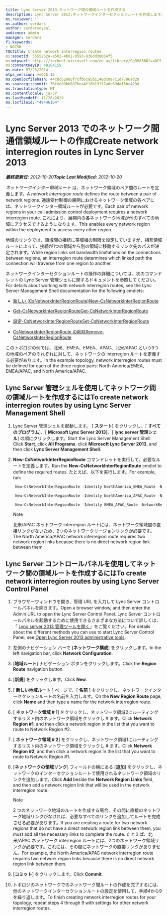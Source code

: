 ```yaml
---
title: Lync Server 2013;ネットワーク間の領域ルートを作成する
description: Lync Server 2013;ネットワークインターセクションルートを作成します。
ms.reviewer: ''
ms.author: serdars
author: serdarsoysal
audience: admin
manager: serdars
f1.keywords:
- NOCSH
TOCTitle: Create network interregion routes
ms:assetid: 5555262a-a502-4b01-9593-836dd30064f5
ms:mtpsurl: https://technet.microsoft.com/en-us/library/Gg398368(v=OCS.15)
ms:contentKeyID: 48184159
ms.date: 07/23/2014
mtps_version: v=OCS.15
ms.openlocfilehash: 44c8c62a86f7cfb6ca5b1148dc097c1d7786ad29
ms.sourcegitcommit: 36fee89bb887bea4f18b19f17a8c69daf5bc423d
ms.translationtype: MT
ms.contentlocale: ja-JP
ms.lasthandoff: 11/26/2020
ms.locfileid: "49446164"
---
```

# <a name="create-network-interregion-routes-in-lync-server-2013"></a><span data-ttu-id="230d9-103">Lync Server 2013 でのネットワーク間通信領域ルートの作成</span><span class="sxs-lookup"><span data-stu-id="230d9-103">Create network interregion routes in Lync Server 2013</span></span>

<div data-xmlns="http://www.w3.org/1999/xhtml">

<div class="topic" data-xmlns="http://www.w3.org/1999/xhtml" data-msxsl="urn:schemas-microsoft-com:xslt" data-cs="https://msdn.microsoft.com/">

<div data-asp="https://msdn2.microsoft.com/asp">



</div>

<div id="mainSection">

<div id="mainBody"><span data-ttu-id="230d9-104">

<span> </span></span><span class="sxs-lookup"><span data-stu-id="230d9-104">

<span> </span></span></span>

<span data-ttu-id="230d9-105">_**最終更新日:** 2012-10-20_</span><span class="sxs-lookup"><span data-stu-id="230d9-105">_**Topic Last Modified:** 2012-10-20_</span></span>

<span data-ttu-id="230d9-106">*ネットワークインター領域ルート* は、ネットワーク領域のペア間のルートを定義します。</span><span class="sxs-lookup"><span data-stu-id="230d9-106">A *network interregion route* defines the route between a pair of network regions.</span></span> <span data-ttu-id="230d9-107">通話受付制御の展開におけるネットワーク領域の各ペアには、ネットワークインター領域ルートが必要です。</span><span class="sxs-lookup"><span data-stu-id="230d9-107">Each pair of network regions in your call admission control deployment requires a network interregion route.</span></span> <span data-ttu-id="230d9-108">これにより、展開内の各ネットワーク地域が他のすべての地域にアクセスできるようになります。</span><span class="sxs-lookup"><span data-stu-id="230d9-108">This enables every network region within the deployment to access every other region.</span></span>

<span data-ttu-id="230d9-109">地域のリンクでは、領域間の接続に帯域幅の制限を設定していますが、相互領域ルートによって、接続が1つの領域から別の領域に移動するリンク先のパスが決定されます。</span><span class="sxs-lookup"><span data-stu-id="230d9-109">While region links set bandwidth limitations on the connections between regions, an interregion route determines which linked path the connection will traverse from one region to another.</span></span>

<span data-ttu-id="230d9-110">ネットワークインターセクションルートの操作の詳細については、次のコマンドレットの Lync Server 管理シェルに関するドキュメントを参照してください。</span><span class="sxs-lookup"><span data-stu-id="230d9-110">For details about working with network interregion routes, see the Lync Server Management Shell documentation for the following cmdlets:</span></span>

  - [<span data-ttu-id="230d9-111">新しい (CsNetworkInterRegionRoute)</span><span class="sxs-lookup"><span data-stu-id="230d9-111">New-CsNetworkInterRegionRoute</span></span>](https://docs.microsoft.com/powershell/module/skype/New-CsNetworkInterRegionRoute)

  - [<span data-ttu-id="230d9-112">Get-CsNetworkInterRegionRoute</span><span class="sxs-lookup"><span data-stu-id="230d9-112">Get-CsNetworkInterRegionRoute</span></span>](https://docs.microsoft.com/powershell/module/skype/Get-CsNetworkInterRegionRoute)

  - [<span data-ttu-id="230d9-113">設定-CsNetworkInterRegionRoute</span><span class="sxs-lookup"><span data-stu-id="230d9-113">Set-CsNetworkInterRegionRoute</span></span>](https://docs.microsoft.com/powershell/module/skype/Set-CsNetworkInterRegionRoute)

  - [<span data-ttu-id="230d9-114">CsNetworkInterRegionRoute の削除</span><span class="sxs-lookup"><span data-stu-id="230d9-114">Remove-CsNetworkInterRegionRoute</span></span>](https://docs.microsoft.com/powershell/module/skype/Remove-CsNetworkInterRegionRoute)

<span data-ttu-id="230d9-115">このトポロジの例では、北米、EMEA、EMEA、APAC、北米/APAC という3つの地域のペアのそれぞれに対して、ネットワークの interregion ルートを定義する必要があります。</span><span class="sxs-lookup"><span data-stu-id="230d9-115">In the example topology, network interregion routes must be defined for each of the three region pairs: North America/EMEA, EMEA/APAC, and North America/APAC.</span></span>

<div>

## <a name="to-create-network-interregion-routes-by-using-lync-server-management-shell"></a><span data-ttu-id="230d9-116">Lync Server 管理シェルを使用してネットワーク間の領域ルートを作成するには</span><span class="sxs-lookup"><span data-stu-id="230d9-116">To create network interregion routes by using Lync Server Management Shell</span></span>

1.  <span data-ttu-id="230d9-117">Lync Server 管理シェルを起動します。 [ **スタート**] をクリックし、[ **すべてのプログラム**]、[ **Microsoft Lync Server 2013**]、[ **lync server 管理シェル**] の順にクリックします。</span><span class="sxs-lookup"><span data-stu-id="230d9-117">Start the Lync Server Management Shell: Click **Start**, click **All Programs**, click **Microsoft Lync Server 2013**, and then click **Lync Server Management Shell**.</span></span>

2.  <span data-ttu-id="230d9-118">**New-CsNetworkInterRegionRoute** コマンドレットを実行して、必要なルートを定義します。</span><span class="sxs-lookup"><span data-stu-id="230d9-118">Run the **New-CsNetworkInterRegionRoute** cmdlet to define the required routes.</span></span> <span data-ttu-id="230d9-119">たとえば、以下を実行します。</span><span class="sxs-lookup"><span data-stu-id="230d9-119">For example, run:</span></span>
    
       ```PowerShell
        New-CsNetworkInterRegionRoute -Identity NorthAmerica_EMEA_Route -NetworkRegionID1 NorthAmerica -NetworkRegionID2 EMEA -NetworkRegionLinkIDs "NA-EMEA-LINK"
       ```
    
       ```PowerShell
        New-CsNetworkInterRegionRoute -Identity NorthAmerica_APAC_Route -NetworkRegionID1 NorthAmerica -NetworkRegionID2 APAC -NetworkRegionLinkIDs "NA-EMEA-LINK, EMEA-APAC-LINK"
       ```
    
       ```PowerShell
        New-CsNetworkInterRegionRoute -Identity EMEA_APAC_Route -NetworkRegionID1 EMEA -NetworkRegionID2 APAC -NetworkRegionLinkIDs "EMEA-APAC-LINK"
       ```
    
    <div class=" ">
    

    > [!NOTE]  
    > <span data-ttu-id="230d9-120">北米/APAC ネットワーク interregion ルートには、ネットワーク領域間の直接リンクがないため、2つのネットワークリージョンリンクが必要です。</span><span class="sxs-lookup"><span data-stu-id="230d9-120">The North America/APAC network interregion route requires two network region links because there is no direct network region link between them.</span></span>

    
    </div>

</div>

<div>

## <a name="to-create-network-interregion-routes-by-using-lync-server-control-panel"></a><span data-ttu-id="230d9-121">Lync Server コントロールパネルを使用してネットワーク間の領域ルートを作成するには</span><span class="sxs-lookup"><span data-stu-id="230d9-121">To create network interregion routes by using Lync Server Control Panel</span></span>

1.  <span data-ttu-id="230d9-122">ブラウザーウィンドウを開き、管理 URL を入力して Lync Server コントロールパネルを開きます。</span><span class="sxs-lookup"><span data-stu-id="230d9-122">Open a browser window, and then enter the Admin URL to open the Lync Server Control Panel.</span></span> <span data-ttu-id="230d9-123">Lync Server コントロールパネルを起動するために使用できるさまざまな方法について詳しくは、「 [Lync server 2013 管理ツールを開く](lync-server-2013-open-lync-server-administrative-tools.md)」をご覧ください。</span><span class="sxs-lookup"><span data-stu-id="230d9-123">For details about the different methods you can use to start Lync Server Control Panel, see [Open Lync Server 2013 administrative tools](lync-server-2013-open-lync-server-administrative-tools.md).</span></span>

2.  <span data-ttu-id="230d9-124">左側のナビゲーション バーで [**ネットワーク構成**] をクリックします。</span><span class="sxs-lookup"><span data-stu-id="230d9-124">In the left navigation bar, click **Network Configuration**.</span></span>

3.  <span data-ttu-id="230d9-125">[**地域ルート**] ナビゲーション ボタンをクリックします。</span><span class="sxs-lookup"><span data-stu-id="230d9-125">Click the **Region Route** navigation button.</span></span>

4.  <span data-ttu-id="230d9-126">[**新規**] をクリックします。</span><span class="sxs-lookup"><span data-stu-id="230d9-126">Click **New**.</span></span>

5.  <span data-ttu-id="230d9-127">[ **新しい地域ルート** ] ページで、[ **名前** ] をクリックし、ネットワークインターセクションルートの名前を入力します。</span><span class="sxs-lookup"><span data-stu-id="230d9-127">On the **New Region Route** page, click **Name** and then type a name for the network interregion route.</span></span>

6.  <span data-ttu-id="230d9-128">[ **ネットワーク領域 \# 1**] をクリックし、ネットワーク領域2にルーティングするリスト内のネットワーク領域をクリックし \# ます。</span><span class="sxs-lookup"><span data-stu-id="230d9-128">Click **Network Region \#1**, and then click a network region in the list that you want to route to Network Region \#2.</span></span>

7.  <span data-ttu-id="230d9-129">[ **ネットワーク領域 \# 2**] をクリックし、ネットワーク領域1にルーティングするリスト内のネットワーク領域をクリックし \# ます。</span><span class="sxs-lookup"><span data-stu-id="230d9-129">Click **Network Region \#2**, and then click a network region in the list that you want to route to Network Region \#1.</span></span>

8.  <span data-ttu-id="230d9-130">[**ネットワークの領域リンク**] フィールドの横にある [**追加**] をクリックし、ネットワークのインターセクションルートで使用されるネットワーク領域のリンクを追加します。</span><span class="sxs-lookup"><span data-stu-id="230d9-130">Click **Add** beside the **Network Region Links** field, and then add a network region link that will be used in the network interregion route.</span></span>
    
    <div class=" ">
    

    > [!NOTE]  
    > <span data-ttu-id="230d9-131">2 つのネットワーク地域のルートを作成する場合、その間に直接のネットワーク地域リンクがなければ、必要なすべてのリンクを追加してルートを完成させる必要があります。</span><span class="sxs-lookup"><span data-stu-id="230d9-131">If you are creating a route for two network regions that do not have a direct network region link between them, you must add all the necessary links to complete the route.</span></span> <span data-ttu-id="230d9-132">たとえば、北米/APAC ネットワーク interregion ルートには、2つのネットワーク領域リンクが必要です。これには、その間にネットワークの直接リンクがありません。</span><span class="sxs-lookup"><span data-stu-id="230d9-132">For example, the North America/APAC network interregion route requires two network region links because there is no direct network region link between them.</span></span>

    
    </div>

9.  <span data-ttu-id="230d9-133">[**コミット**] をクリックします。</span><span class="sxs-lookup"><span data-stu-id="230d9-133">Click **Commit**.</span></span>

10. <span data-ttu-id="230d9-134">トポロジのネットワークでのネットワーク間ルートの作成を完了するには、他のネットワークインターセクションルートの設定を使用して、手順4から9を繰り返します。</span><span class="sxs-lookup"><span data-stu-id="230d9-134">To finish creating network interregion routes for your topology, repeat steps 4 through 9 with settings for other network interregion routes.</span></span>

<span data-ttu-id="230d9-135"></div>

</div>

<span> </span>

</div>

</div>

</span><span class="sxs-lookup"><span data-stu-id="230d9-135"></div>

</div>

<span> </span>

</div>

</div>

</span></span></div>

